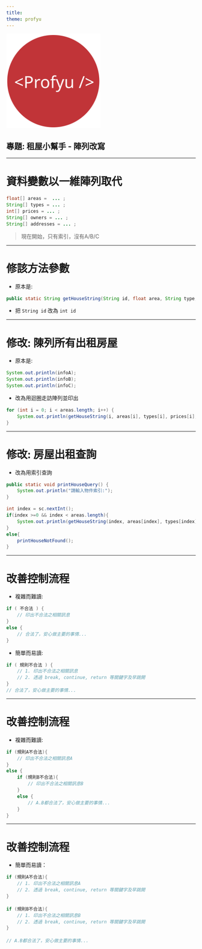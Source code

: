 ```yaml
---
title:  
theme: profyu
---
```


<!-- .slide: data-background="assets/background.png" -->
<img style='border:none;background:none;box-shadow:none;' src='assets/logo.svg' width="250"/>

## 專題: 租屋小幫手 - 陣列改寫


---

# 資料變數以一維陣列取代

```java
float[] areas =  ... ;
String[] types = ... ;
int[] prices = ... ;
String[] owners = ... ;
String[] addresses = ... ;
```

> 現在開始，只有索引，沒有A/B/C

---

# 修該方法參數

* 原本是: 

```java
public static String getHouseString(String id, float area, String type, int price, String owner, String address)`
```

* 把 `String id` 改為 `int id`


---

# 修改: 陳列所有出租房屋

* 原本是: 

```java
System.out.println(infoA);
System.out.println(infoB);
System.out.println(infoC);
```

* 改為用迴圈走訪陣列並印出

```java
for (int i = 0; i < areas.length; i++) {
    System.out.println(getHouseString(i, areas[i], types[i], prices[i], owners[i], addresses[i]));
}
```

---


# 修改: 房屋出租查詢

* 改為用索引查詢

```java
public static void printHouseQuery() {
    System.out.println("請輸入物件索引:");
}
```

```java
int index = sc.nextInt();
if(index >=0 && index < areas.length){
    System.out.println(getHouseString(index, areas[index], types[index], prices[index], owners[index], addresses[index]));
}
else{
    printHouseNotFound();
}		
```

---

# 改善控制流程

* 複雜而難讀:

```java
if ( 不合法 ) {
    // 印出不合法之相關訊息
}
else {
    // 合法了，安心做主要的事情...
}
```

* 簡單而易讀:

```java
if ( 規則不合法 ) {
    // 1. 印出不合法之相關訊息
    // 2. 透過 break, continue, return 等關鍵字及早跳開
}
// 合法了，安心做主要的事情...

```

---

# 改善控制流程

* 複雜而難讀:

```java
if (規則A不合法){
    // 印出不合法之相關訊息A
}
else {
    if (規則B不合法){
        // 印出不合法之相關訊息B
    }
    else {
        // A.B都合法了，安心做主要的事情...
    }
}
```

---

# 改善控制流程

* 簡單而易讀：

```java
if (規則A不合法){
    // 1. 印出不合法之相關訊息A
    // 2. 透過 break, continue, return 等關鍵字及早跳開
}

if (規則B不合法){
    // 1. 印出不合法之相關訊息B
    // 2. 透過 break, continue, return 等關鍵字及早跳開
}

// A.B都合法了，安心做主要的事情...

```